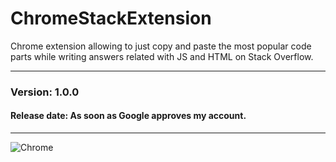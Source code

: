 # ChromeStackExtension

Chrome extension allowing to just copy and paste the most popular code parts while writing answers related with JS and HTML on Stack Overflow.
<hr>

### Version: 1.0.0

#### Release date: As soon as Google approves my account.

<hr>

![Chrome](http://i.imgur.com/FWHcwRM.png)
